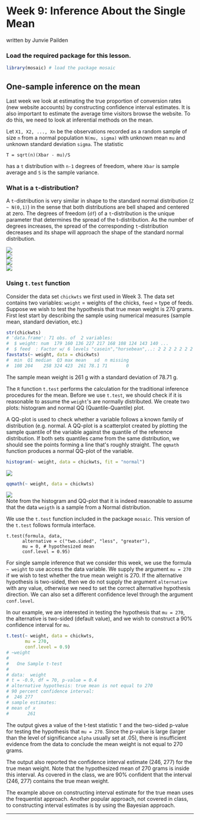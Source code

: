 Week 9: Inference About the Single Mean
================
written by Junvie Pailden

### Load the required package for this lesson.

``` r
library(mosaic) # load the package mosaic
```

One-sample inference on the mean
--------------------------------

Last week we look at estimating the true proportion of conversion rates (new website accounts) by constructing confidence interval estimates. It is also important to estimate the average time visitors browse the website. To do this, we need to look at inferential methods on the mean.

Let `X1, X2, ..., Xn` be the observations recorded as a random sample of size `n` from a normal population `N(mu, sigma)` with unknown mean `mu` and unknown standard deviation `sigma`. The statistic

`T = sqrt(n)(Xbar - mu)/S`

has a `t` distribution with `n-1` degrees of freedom, where `Xbar` is sample average and `S` is the sample variance.

### What is a `t`-distribution?

A `t`-distribution is very similar in shape to the standard normal distribution (`Z ~ N(0,1)`) in the sense that both distributions are bell shaped and centered at zero. The degrees of freedom (`df`) of a `t`-distribution is the unique parameter that determines the spread of the t-distribution. As the number of degrees increases, the spread of the corresponding `t`-distribution decreases and its shape will approach the shape of the standard normal distribution.

<img src="figures/01-wk09-1.png" style="display: block; margin: auto;" /><img src="figures/01-wk09-2.png" style="display: block; margin: auto;" /><img src="figures/01-wk09-3.png" style="display: block; margin: auto;" /><img src="figures/01-wk09-4.png" style="display: block; margin: auto;" />

### Using `t.test` function

Consider the data set `chickwts` we first used in Week 3. The data set contains two variables: `weight` = weights of the chicks, `feed` = type of feeds. Suppose we wish to test the hypothesis that true mean weight is 270 grams. First lest start by describing the sample using numerical measures (sample mean, standard deviation, etc.)

``` r
str(chickwts)
# 'data.frame': 71 obs. of  2 variables:
#  $ weight: num  179 160 136 227 217 168 108 124 143 140 ...
#  $ feed  : Factor w/ 6 levels "casein","horsebean",..: 2 2 2 2 2 2 2 2 2 2 ...
favstats(~ weight, data = chickwts)
#  min  Q1 median  Q3 max mean   sd  n missing
#  108 204    258 324 423  261 78.1 71       0
```

The sample mean weight is 261 g with a standard deviation of 78.71 g.

The `R` function `t.test` performs the calculation for the traditional inference procedures for the mean. Before we use `t.test`, we should check if it is reasonable to assume the `weight`'s are normally distributed. We create two plots: histogram and normal QQ (Quantile-Quantile) plot.

A QQ-plot is used to check whether a variable follows a known family of distribution (e.g. normal. A QQ-plot is a scatterplot created by plotting the sample quantile of the variable against the quantile of the reference distribution. If both sets quantiles came from the same distribution, we should see the points forming a line that's roughly straight. The `qqmath` function produces a normal QQ-plot of the variable.

``` r
histogram(~ weight, data = chickwts, fit = "normal")
```

<img src="figures/03-wk09-1.png" style="display: block; margin: auto;" />

``` r
qqmath(~ weight, data = chickwts)
```

<img src="figures/03-wk09-2.png" style="display: block; margin: auto;" /> Note from the histogram and QQ-plot that it is indeed reasonable to assume that the data `weigth` is a sample from a Normal distribution.

We use the `t.test` function included in the package `mosaic`. This version of the `t.test` follows formula interface.

    t.test(formula, data, 
          alternative = c("two.sided", "less", "greater"),
          mu = 0, # hypothesized mean
          conf.level = 0.95)

For single sample inference that we consider this week, we use the formula `~ weight` to use access the data variable. We supply the argument `mu = 270` if we wish to test whether the true mean weight is 270. If the alternative hypothesis is two-sided, then we do not supply the argument `alternative` with any value, otherwise we need to set the correct alternative hypothesis direction. We can also set a different confidence level through the argument `conf.level`.

In our example, we are interested in testing the hypothesis that `mu = 270`, the alternative is two-sided (default value), and we wish to construct a 90% confidence interval for `mu`.

``` r
t.test(~ weight, data = chickwts,
       mu = 270,
       conf.level = 0.9)
# ~weight
# 
#   One Sample t-test
# 
# data:  weight
# t = -0.9, df = 70, p-value = 0.4
# alternative hypothesis: true mean is not equal to 270
# 90 percent confidence interval:
#  246 277
# sample estimates:
# mean of x 
#       261
```

The output gives a value of the t-test statistic `T` and the two-sided p-value for testing the hypothesis that `mu = 270`. Since the p-value is large (larger than the level of significance `alpha` usually set at .05), there is insufficient evidence from the data to conclude the mean weight is not equal to 270 grams.

The output also reported the confidence interval estimate (246, 277) for the true mean weight. Note that the hypothesized mean of 270 grams is inside this interval. As covered in the class, we are 90% confident that the interval (246, 277) contains the true mean weight.

The example above on constructing interval estimate for the true mean uses the frequentist approach. Another popular approach, not covered in class, to constructing interval estimates is by using the Bayesian approach.

------------------------------------------------------------------------
